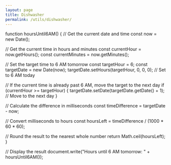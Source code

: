 ```yaml
---
layout: page
title: Dishwasher
permalink: /utils/dishwasher/
---
```


function hoursUntil6AM() {
  // Get the current date and time
  const now = new Date();

  // Get the current time in hours and minutes
  const currentHour = now.getHours();
  const currentMinutes = now.getMinutes();

  // Set the target time to 6 AM tomorrow
  const targetHour = 6;
  const targetDate = new Date(now);
  targetDate.setHours(targetHour, 0, 0, 0); // Set to 6 AM today

  // If the current time is already past 6 AM, move the target to the next day
  if (currentHour >= targetHour) {
    targetDate.setDate(targetDate.getDate() + 1); // Move to the next day
  }

  // Calculate the difference in milliseconds
  const timeDifference = targetDate - now;

  // Convert milliseconds to hours
  const hoursLeft = timeDifference / (1000 * 60 * 60);

  // Round the result to the nearest whole number
  return Math.ceil(hoursLeft);
}

// Display the result
document.write("Hours until 6 AM tomorrow: " + hoursUntil6AM());

